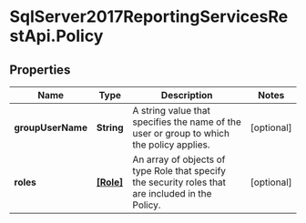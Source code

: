 # SqlServer2017ReportingServicesRestApi.Policy

## Properties
Name | Type | Description | Notes
------------ | ------------- | ------------- | -------------
**groupUserName** | **String** | A string value that specifies the name of the user or group to which the policy applies. | [optional] 
**roles** | [**[Role]**](Role.md) | An array of objects of type Role that specify the security roles that are included in the Policy. | [optional] 


